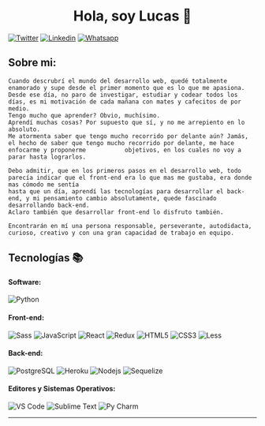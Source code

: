 <h1 align="center">Hola, soy Lucas 👋</h1>

[![Twitter](https://img.shields.io/badge/-Twitter-1ca0f1?style=flat&labelColor=1ca0f1&logo=twitter&logoColor=white&link=https://twitter.com/LDellamaggiore)](https://twitter.com/LDellamaggiore)
[![Linkedin](https://img.shields.io/badge/-LinkedIn-blue?style=flat&logo=Linkedin&logoColor=white&link=https://linkedin.com/in/lucasdellamaggiore0/)](https://linkedin.com/in/lucasdellamaggiore0/)
[![Whatsapp](https://img.shields.io/badge/-Whatsapp-57f779?style=flat&logo=whatsapp&logoColor=222222)](https://wa.me/543585100768)

## Sobre mi:
    
    Cuando descrubrí el mundo del desarrollo web, quedé totalmente enamorado y supe desde el primer momento que es lo que me apasiona.
    Desde ese día, no paro de investigar, estudiar y codear todos los días, es mi motivación de cada mañana con mates y cafecitos de por medio.
    Tengo mucho que aprender? Obvio, muchísimo.
    Aprendí muchas cosas? Por supuesto que sí, y no me arrepiento en lo absoluto.
    Me atormenta saber que tengo mucho recorrido por delante aún? Jamás, el hecho de saber que tengo mucho recorrido por delante, me hace enfocarme y proponerme           objetivos, en los cuales no voy a parar hasta lograrlos.
    
    Debo admitir, que en los primeros pasos en el desarrollo web, todo parecía indicar que el front-end era lo que mas me gustaba, era donde mas cómodo me sentía
    hasta que un día, aprendí las tecnologías para desarrollar el back-end, y mi pensamiento cambio absolutamente, quede fascinado desarrollando back-end.
    Aclaro también que desarrollar front-end lo disfruto también.
    
    Encontrarán en mí una persona responsable, perseverante, autodidacta, curioso, creativo y con una gran capacidad de trabajo en equipo.
    
    

<!-- More info on badges below: https://github.com/badges/shields/blob/master/doc/logos.md -->

## Tecnologías :books:

#### Software:

![Python](http://img.shields.io/badge/-Python-3776AB?style=flat-square&logo=python&logoColor=ffff4a)

#### Front-end:

![Sass](https://img.shields.io/badge/-Sass-%23CC6699?style=flat-square&logo=sass&logoColor=ffffff)
![JavaScript](https://img.shields.io/badge/-JavaScript-%23F7DF1C?style=flat-square&logo=javascript&logoColor=000000&color=d1b01f)
![React](https://img.shields.io/badge/-React-%23282C34?style=flat-square&logo=react)
![Redux](https://img.shields.io/badge/-Redux-222222?style=flat&logo=redux&logoColor=7248b6)
![HTML5](https://img.shields.io/badge/-HTML5-222222?style=flat&logo=HTML5&logoColor=7248b6)
![CSS3](https://img.shields.io/badge/-CSS3-222222?style=flat&logo=CSS3&logoColor=7248b6)
![Less](https://img.shields.io/badge/-Less-222222?style=flat&logo=Less&logoColor=7248b6)
#### Back-end:

![PostgreSQL](https://img.shields.io/badge/-PostgreSQL-336791?style=flat-square&logo=postgresql)
![Heroku](https://img.shields.io/badge/-Heroku-430098?style=flat-square&logo=heroku&logoColor=ffffff)
![Nodejs](https://img.shields.io/badge/-Nodejs-black?style=flat-square&logo=Node.js&logoColor=00d632)
![Sequelize](https://img.shields.io/badge/-Sequelize-black?style=flat-square&logo=Sequelize&logoColor=00d632)

#### Editores y Sistemas Operativos:

![VS Code](http://img.shields.io/badge/-VS%20Code-007ACC?style=flat-square&logo=visual-studio-code&logoColor=ffffff)
![Sublime Text](http://img.shields.io/badge/-Sublime-Text?style=flat-square&logo=sublime-text&logoColor=ffffff)
![Py Charm](http://img.shields.io/badge/-Py-Charm?style=flat-square&logo=pycharm&logoColor=ffffff)
<hr/>

